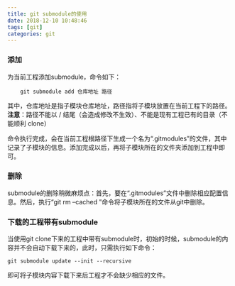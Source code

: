 ```yaml
---
title: git submodule的使用
date: 2018-12-10 10:48:46
tags: [git]
categories: git
---
```


<!-- more -->
### 添加

为当前工程添加submodule，命令如下：

```
	git submodule add 仓库地址 路径

```
其中，仓库地址是指子模块仓库地址，路径指将子模块放置在当前工程下的路径。 
**注意**：路径不能以 / 结尾（会造成修改不生效）、不能是现有工程已有的目录（不能顺利 clone）

命令执行完成，会在当前工程根路径下生成一个名为“.gitmodules”的文件，其中记录了子模块的信息。添加完成以后，再将子模块所在的文件夹添加到工程中即可。

### 删除
submodule的删除稍微麻烦点：首先，要在“.gitmodules”文件中删除相应配置信息。然后，执行“git rm –cached ”命令将子模块所在的文件从git中删除。

### 下载的工程带有submodule
当使用git clone下来的工程中带有submodule时，初始的时候，submodule的内容并不会自动下载下来的，此时，只需执行如下命令：

```
git submodule update --init --recursive
```

即可将子模块内容下载下来后工程才不会缺少相应的文件。
